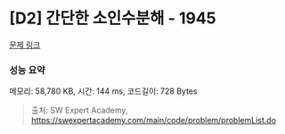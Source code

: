 # [D2] 간단한 소인수분해 - 1945 

[문제 링크](https://swexpertacademy.com/main/code/problem/problemDetail.do?contestProbId=AV5Pl0Q6ANQDFAUq) 

### 성능 요약

메모리: 58,780 KB, 시간: 144 ms, 코드길이: 728 Bytes



> 출처: SW Expert Academy, https://swexpertacademy.com/main/code/problem/problemList.do